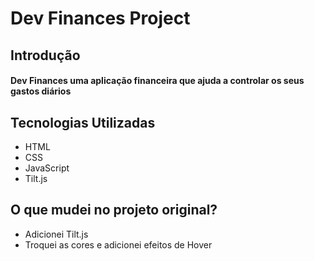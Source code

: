 # Dev Finances Project 

## Introdução 

#### Dev Finances uma aplicação financeira que ajuda a controlar os seus gastos diários

## Tecnologias Utilizadas

* HTML
* CSS
* JavaScript
* Tilt.js
  
## O que mudei no projeto original?

  * Adicionei Tilt.js
  * Troquei as cores e adicionei efeitos de Hover 